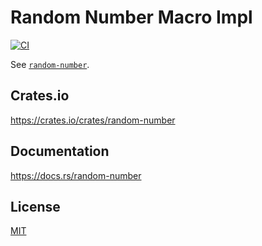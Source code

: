 Random Number Macro Impl
====================

[![CI](https://github.com/magiclen/random-number/actions/workflows/ci.yml/badge.svg)](https://github.com/magiclen/random-number/actions/workflows/ci.yml)

See [`random-number`](https://crates.io/crates/random-number). 

## Crates.io

https://crates.io/crates/random-number

## Documentation

https://docs.rs/random-number

## License

[MIT](LICENSE)

